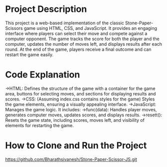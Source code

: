 # Project Description
This project is a web-based implementation of the classic Stone-Paper-Scissors game using HTML, CSS, and JavaScript. It provides an engaging interface where players can select their move and compete against a computer opponent. The game tracks the score for both the player and the computer, updates the number of moves left, and displays results after each round. At the end of the game, players receive a final outcome and can restart the game easily.

# Code Explanation
->HTML: Defines the structure of the game with a container for the game area, buttons for selecting moves, and sections for displaying results and scores.
->CSS: (Assuming index.css contains styles for the game) Styles the game elements, ensuring a visually appealing interface.
->JavaScript: Manages the game logic. It includes:
->func(data): Handles player moves, generates computer moves, updates scores, and displays results.
->resett(): Resets the game state, including scores, moves left, and visibility of elements for restarting the game.

# How to Clone and Run the Project
https://github.com/Bharathsivanesh/Stone-Paper-Scissor-JS.git
